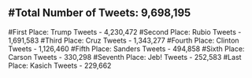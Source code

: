 #Total Number of Tweets: 9,698,195 
---
#First Place: Trump Tweets - 4,230,472
#Second Place: Rubio Tweets - 1,691,583
#Third Place: Cruz Tweets - 1,343,277
#Fourth Place: Clinton Tweets - 1,126,460
#Fifth Place: Sanders Tweets - 494,858
#Sixth Place: Carson Tweets - 330,298
#Seventh Place: Jeb! Tweets - 252,583
#Last Place: Kasich Tweets - 229,662
